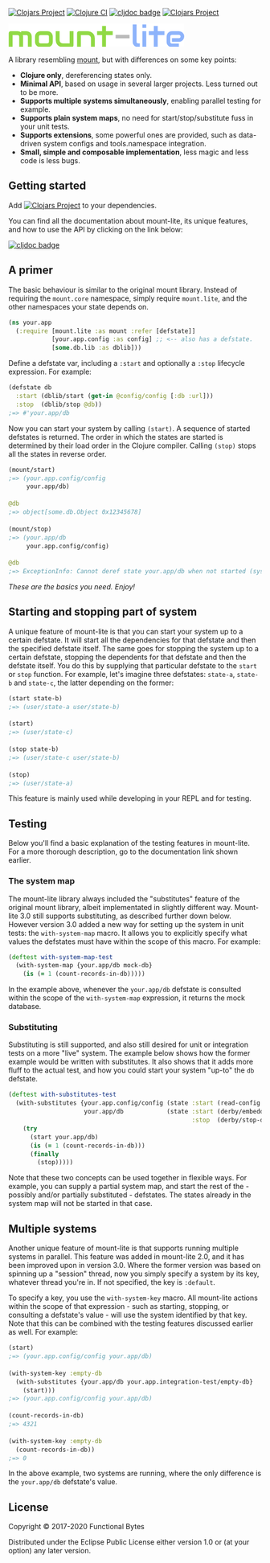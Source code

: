 [![Clojars Project](https://img.shields.io/clojars/v/functionalbytes/mount-lite.svg)](https://clojars.org/functionalbytes/mount-lite)
[![Clojure CI](https://github.com/aroemers/mount-lite/workflows/Clojure%20CI/badge.svg?branch=3.x)](https://github.com/aroemers/mount-lite/actions?query=workflow%3A%22Clojure+CI%22)
[![cljdoc badge](https://cljdoc.org/badge/functionalbytes/mount-lite)](https://cljdoc.org/d/functionalbytes/mount-lite/CURRENT)
[![Clojars Project](https://img.shields.io/clojars/dt/functionalbytes/mount-lite?color=blue)](https://clojars.org/functionalbytes/mount-lite)

![logo](doc/logo.png)

A library resembling [mount](https://github.com/tolitius/mount), but with differences on some key points:

* **Clojure only**, dereferencing states only.
* **Minimal API**, based on usage in several larger projects. Less turned out to be more.
* **Supports multiple systems simultaneously**, enabling parallel testing for example.
* **Supports plain system maps**, no need for start/stop/substitute fuss in your unit tests.
* **Supports extensions**, some powerful ones are provided, such as data-driven system configs and tools.namespace integration.
* **Small, simple and composable implementation**, less magic and less code is less bugs.


## Getting started

Add [![Clojars Project](https://img.shields.io/clojars/v/functionalbytes/mount-lite.svg)](https://clojars.org/functionalbytes/mount-lite) to your dependencies.

You can find all the documentation about mount-lite, its unique features, and how to use the API by clicking on the link below:

[![cljdoc badge](https://cljdoc.org/badge/functionalbytes/mount-lite)](https://cljdoc.org/d/functionalbytes/mount-lite/CURRENT)


## A primer

The basic behaviour is similar to the original mount library.
Instead of requiring the `mount.core` namespace, simply require `mount.lite`, and the other namespaces your state depends on.

```clj
(ns your.app
  (:require [mount.lite :as mount :refer [defstate]]
            [your.app.config :as config] ;; <-- also has a defstate.
            [some.db.lib :as dblib]))
```

Define a defstate var, including a `:start` and optionally a `:stop` lifecycle expression.
For example:

```clj
(defstate db
  :start (dblib/start (get-in @config/config [:db :url]))
  :stop  (dblib/stop @db))
;=> #'your.app/db
```

Now you can start your system by calling `(start)`.
A sequence of started defstates is returned.
The order in which the states are started is determined by their load order in the Clojure compiler.
Calling `(stop)` stops all the states in reverse order.

```clj
(mount/start)
;=> (your.app.config/config
     your.app/db)

@db
;=> object[some.db.Object 0x12345678]

(mount/stop)
;=> (your.app/db
     your.app.config/config)

@db
;=> ExceptionInfo: Cannot deref state your.app/db when not started (system :default)
```

*These are the basics you need. Enjoy!*


## Starting and stopping part of system

A unique feature of mount-lite is that you can start your system up to a certain defstate.
It will start all the dependencies for that defstate and then the specified defstate itself.
The same goes for stopping the system up to a certain defstate, stopping the dependents for that defstate and then the defstate itself.
You do this by supplying that particular defstate to the `start` or `stop` function.
For example, let's imagine three defstates: `state-a`, `state-b` and `state-c`, the latter depending on the former:

```clj
(start state-b)
;=> (user/state-a user/state-b)

(start)
;=> (user/state-c)

(stop state-b)
;=> (user/state-c user/state-b)

(stop)
;=> (user/state-a)
```

This feature is mainly used while developing in your REPL and for testing.


## Testing

Below you'll find a basic explanation of the testing features in mount-lite.
For a more thorough description, go to the documentation link shown earlier.

### The system map

The mount-lite library always included the "substitutes" feature of the original mount library, albeit implementated in slightly different way.
Mount-lite 3.0 still supports substituting, as described further down below.
However version 3.0 added a new way for setting up the system in unit tests: the `with-system-map` macro.
It allows you to explicitly specify what values the defstates must have within the scope of this macro.
For example:

```clj
(deftest with-system-map-test
  (with-system-map {your.app/db mock-db}
    (is (= 1 (count-records-in-db)))))
```

In the example above, whenever the `your.app/db` defstate is consulted within the scope of the `with-system-map` expression, it returns the mock database.

### Substituting

Substituting is still supported, and also still desired for unit or integration tests on a more "live" system.
The example below shows how the former example would be written with substitutes.
It also shows that it adds more fluff to the actual test, and how you could start your system "up-to" the `db` defstate.

```clj
(deftest with-substitutes-test
  (with-substitutes {your.app.config/config (state :start (read-config "config.test.edn"))
                     your.app/db            (state :start (derby/embedded-db)
                                                   :stop  (derby/stop-db @your.app/db))}
    (try
      (start your.app/db)
      (is (= 1 (count-records-in-db)))
      (finally
        (stop)))))
```

Note that these two concepts can be used together in flexible ways.
For example, you can supply a partial system map, and start the rest of the - possibly and/or partially substituted - defstates.
The states already in the system map will not be started in that case.


## Multiple systems

Another unique feature of mount-lite is that supports running multiple systems in parallel.
This feature was added in mount-lite 2.0, and it has been improved upon in version 3.0.
Where the former version was based on spinning up a "session" thread, now you simply specify a system by its key, whatever thread you're in.
If not specified, the key is `:default`.

To specify a key, you use the `with-system-key` macro.
All mount-lite actions within the scope of that expression - such as starting, stopping, or consulting a defstate's value - will use the system identified by that key.
Note that this can be combined with the testing features discussed earlier as well.
For example:

```clj
(start)
;=> (your.app.config/config your.app/db)

(with-system-key :empty-db
  (with-substitutes {your.app/db your.app.integration-test/empty-db}
    (start)))
;=> (your.app.config/config your.app/db)

(count-records-in-db)
;=> 4321

(with-system-key :empty-db
  (count-records-in-db))
;=> 0
```

In the above example, two systems are running, where the only difference is the `your.app/db` defstate's value.


## License

Copyright © 2017-2020 Functional Bytes

Distributed under the Eclipse Public License either version 1.0 or (at
your option) any later version.
